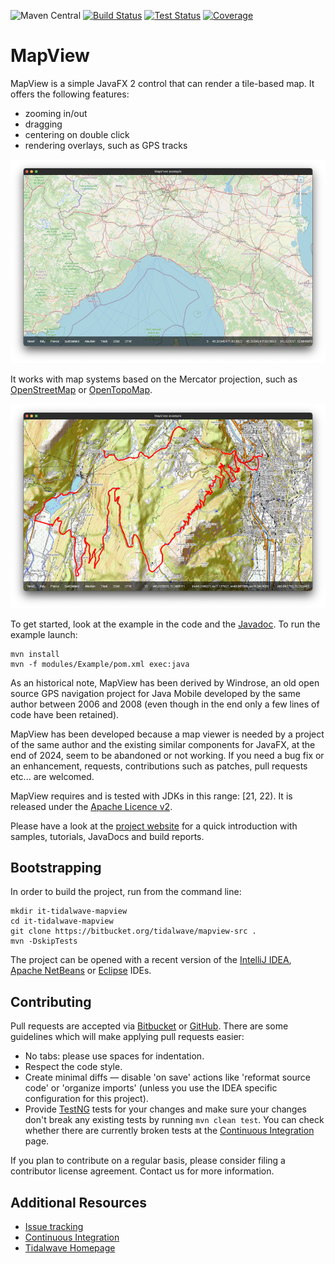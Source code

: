 ![Maven Central](https://img.shields.io/maven-central/v/it.tidalwave.mapview/it-tidalwave-mapview.svg)
[![Build Status](https://img.shields.io/jenkins/s/http/services.tidalwave.it/ci/job/MapView_Build_from_Scratch.svg)](https://services.tidalwave.it/ci/view/MapView)
[![Test Status](https://img.shields.io/jenkins/t/http/services.tidalwave.it/ci/job/MapView.svg)](https://services.tidalwave.it/ci/view/MapView)
[![Coverage](https://img.shields.io/jenkins/coverage/jacoco?jobUrl=https%3A%2F%2Fservices.tidalwave.it%2Fci%2Fview%2FMapView%2Fjob%2FMapView%2F)](https://services.tidalwave.it/ci/view/MapView)

MapView
================================

MapView is a simple JavaFX 2 control that can render a tile-based map. It offers the following features:

+ zooming in/out
+ dragging
+ centering on double click
+ rendering overlays, such as GPS tracks

![image](src/site/resources/images/Screenshot1.png)

It works with map systems based on the Mercator projection, such as [OpenStreetMap](https://openstreetmap.org) or [OpenTopoMap](https://opentopomap.org/).

![image](src/site/resources/images/Screenshot2.png)

To get started, look at the example in the code and the
[Javadoc](http://tidalwave.it/projects/mapview/latest/it-tidalwave-mapview-modules/mapview-javafx/apidocs/index.html).
To run the example launch:

```shell
mvn install
mvn -f modules/Example/pom.xml exec:java
```

As an historical note, MapView has been derived by Windrose, an old open source GPS navigation project for Java Mobile developed by the same author between
2006 and 2008 (even though in the end only a few lines of code have been retained).

MapView has been developed because a map viewer is needed by a project of the same author and the existing similar components for JavaFX, at the end of 2024,
seem to be abandoned or not working. If you need a bug fix or an enhancement, requests, contributions such as patches, pull requests etc... are welcomed.

MapView requires and is tested with JDKs in this range: [21, 22).
It is released under the [Apache Licence v2](https://www.apache.org/licenses/LICENSE-2.0.txt).

Please have a look at the [project website](https://tidalwave.bitbucket.io/mapview) for a quick introduction with samples, tutorials, JavaDocs and build reports.


Bootstrapping
-------------

In order to build the project, run from the command line:

```shell
mkdir it-tidalwave-mapview
cd it-tidalwave-mapview
git clone https://bitbucket.org/tidalwave/mapview-src .
mvn -DskipTests
```

The project can be opened with a recent version of the [IntelliJ IDEA](https://www.jetbrains.com/idea/), 
[Apache NetBeans](https://netbeans.apache.org/) or [Eclipse](https://www.eclipse.org/ide/) IDEs.


Contributing
------------

Pull requests are accepted via [Bitbucket](https://bitbucket.org/tidalwave/mapview-src) or [GitHub](https://github.com/tidalwave-it/mapview-src). There are some guidelines which will make 
applying pull requests easier:

* No tabs: please use spaces for indentation.
* Respect the code style.
* Create minimal diffs — disable 'on save' actions like 'reformat source code' or 'organize imports' (unless you use the IDEA specific configuration for 
  this project).
* Provide [TestNG](https://testng.org/doc/) tests for your changes and make sure your changes don't break any existing tests by running
```mvn clean test```. You can check whether there are currently broken tests at the [Continuous Integration](http://services.tidalwave.it/ci/view/MapView) page.

If you plan to contribute on a regular basis, please consider filing a contributor license agreement. Contact us for
 more information.


Additional Resources
--------------------

* [Issue tracking](http://services.tidalwave.it/jira/browse/MV)
* [Continuous Integration](http://services.tidalwave.it/ci/view/MapView)
* [Tidalwave Homepage](http://tidalwave.it)
